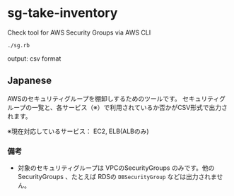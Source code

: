 # sg-take-inventory

Check tool for AWS Security Groups via AWS CLI

```
./sg.rb
```

output: csv format

## Japanese

AWSのセキュリティグループを棚卸しするためのツールです。
セキュリティグループの一覧と、各サービス（※）で利用されているか否かがCSV形式で出力されます。

※現在対応しているサービス： EC2, ELB(ALBのみ)

### 備考

* 対象のセキュリティグループは VPCのSecurityGroups のみです。他の SecurityGroups 、たとえば RDSの `DBSecurityGroup` などは出力されません。

